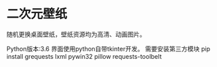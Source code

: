 # 二次元壁纸
随机更换桌面壁纸，壁纸资源均为高清、动画图片。

Python版本:3.6
界面使用python自带tkinter开发。
需要安装第三方模块
pip install grequests lxml pywin32 pillow requests-toolbelt
